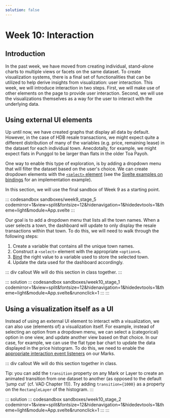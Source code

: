 ```yaml
---
solution: false
---
```

# Week 10: Interaction

## Introduction
In the past week, we have moved from creating individual, stand-alone charts to multiple views or facets on the same dataset. To create visualization systems, there is a final set of functionalities that can be utilized to help derive insights from visualization: user interaction. This week, we will introduce interaction in two steps. First, we will make use of other elements on the page to provide user interaction. Second, we will use the visualizations themselves as a way for the user to interact with the underlying data.

## Using external UI elements
Up until now, we have created graphs that display all data by default. However, in the case of HDB resale transactions, we might expect quite a different distribution of many of the variables (e.g. price, remaining lease) in the dataset for each individual town. Anecdotally, for example, we might expect flats in Punggol to be larger than flats in the older Toa Payoh.

One way to enable this type of exploration, is by adding a dropdown menu that will filter the dataset based on the user's choice. We can create dropdown elements with the [`<select>` element](https://developer.mozilla.org/en-US/docs/Web/HTML/Element/select) (see the [Svelte examples on bindings](https://svelte.dev/examples#select-bindings) for an implementation example). 

In this section, we will use the final sandbox of Week 9 as a starting point.

::: codesandbox sandboxes/week9_stage_5 codemirror=1&view=split&fontsize=12&hidenavigation=1&hidedevtools=1&theme=light&module=App.svelte
:::

Our goal is to add a dropdown menu that lists all the town names. When a user selects a town, the dashboard will update to only display the resale transactions within that town. To do this, we will need to walk through the following steps:

1. Create a variable that contains all the unique town names.
2. Construct a `<select>` element with the appropriate `<option>`s.
3. [Bind](https://svelte.dev/docs#bind_element_property) the right value to a variable used to store the selected town.
4. Update the data used for the dashboard accordingly.

::: div callout
We will do this section in class together.
:::

::: solution
::: codesandbox sandboxes/week10_stage_1 codemirror=1&view=split&fontsize=12&hidenavigation=1&hidedevtools=1&theme=light&module=App.svelte&runonclick=1
:::
:::

## Using a visualization itself as a UI
Instead of using an external UI element to interact with a visualization, we can also use (elements of) a visualization itself. For example, instead of selecting an option from a dropdown menu, we can select a (categorical) option in one view, and update another view based on that choice. In our case, for example, we can use the flat type bar chart to update the data displayed in the price histogram. To do this, we need to enable the [appropriate interaction event listeners](https://florence-docs.netlify.com/docs/concepts/interactivity) on our Marks.

::: div callout
We will do this section together in class.

Tip: you can add the `transition` property on any Mark or Layer to create an animated transition from one dataset to another (as opposed to the default 'jump cut' (cf. VAD Chapter 11)). Try adding `transition={1000}` as a property on the `RectangleLayer` of the histogram. 
:::

::: solution
::: codesandbox sandboxes/week10_stage_2 codemirror=1&view=split&fontsize=12&hidenavigation=1&hidedevtools=1&theme=light&module=App.svelte&runonclick=1
:::
:::